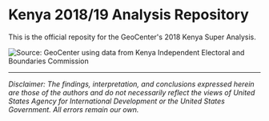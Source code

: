 # Kenya 2018/19 Analysis Repository
This is the official reposity for the GeoCenter's 2018 Kenya Super Analysis. 

<p><img src="https://user-images.githubusercontent.com/5873344/46475849-a0c36200-c7b4-11e8-89d5-84e475011175.PNG" alt="Source: GeoCenter using data from Kenya Independent Electoral and Boundaries Commission" align="middle"></p>

---  
*Disclaimer: The findings, interpretation, and conclusions expressed herein are those of the authors and do not necessarily reflect the views of United States Agency for International Development or the United States Government. All errors remain our own.*  
